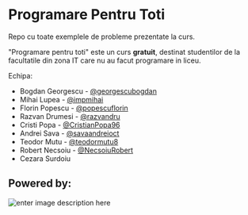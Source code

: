 # Programare Pentru Toti

Repo cu toate exemplele de probleme prezentate la curs.

"Programare pentru toti" este un curs **gratuit**, destinat studentilor de la facultatile din zona IT care nu au facut programare in liceu.

Echipa:
- Bogdan Georgescu - [@georgescubogdan](https://github.com/georgescubogdan)
- Mihai Lupea  - [@impmihai](https://github.com/impmihai)
- Florin Popescu - [@popescuflorin](https://github.com/popescuflorin)
- Razvan Drumesi - [@razvandru](https://github.com/razvandru)
- Cristi Popa - [@CristianPopa96](https://github.com/CristianPopa96)
- Andrei Sava - [@savaandreioct](https://github.com/savaandreioct)
- Teodor Mutu - [@teodormutu8](https://github.com/teodormutu8)
- Robert Necsoiu - [@NecsoiuRobert](https://github.com/NecsoiuRobert)
- Cezara Surdoiu


## Powered by:

![enter image description here](https://lh3.googleusercontent.com/mpWFhFQTE3mquAuLkfyT6kjUOuQx9uA1ondiAAJ4XqhaJxq13LMZGfeG9uxm68MwbtK4p1UY5JVP)
